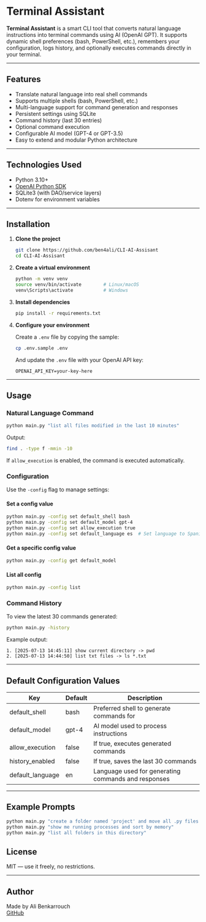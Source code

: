 # Terminal Assistant

**Terminal Assistant** is a smart CLI tool that converts natural language instructions into terminal commands using AI (OpenAI GPT). It supports dynamic shell preferences (bash, PowerShell, etc.), remembers your configuration, logs history, and optionally executes commands directly in your terminal.

---

## Features

- Translate natural language into real shell commands
- Supports multiple shells (bash, PowerShell, etc.)
- Multi-language support for command generation and responses
- Persistent settings using SQLite
- Command history (last 30 entries)
- Optional command execution
- Configurable AI model (GPT-4 or GPT-3.5)
- Easy to extend and modular Python architecture

---

## Technologies Used

- Python 3.10+
- [OpenAI Python SDK](https://pypi.org/project/openai/)
- SQLite3 (with DAO/service layers)
- Dotenv for environment variables

---

## Installation

1. **Clone the project**

   ```bash
   git clone https://github.com/ben4ali/CLI-AI-Assisant
   cd CLI-AI-Assisant
   ```

2. **Create a virtual environment**

   ```bash
   python -m venv venv
   source venv/bin/activate        # Linux/macOS
   venv\Scripts\activate           # Windows
   ```

3. **Install dependencies**

   ```bash
   pip install -r requirements.txt
   ```

4. **Configure your environment**

   Create a `.env` file by copying the sample:

   ```bash
   cp .env.sample .env
   ```

   And update the `.env` file with your OpenAI API key:

   ```env
   OPENAI_API_KEY=your-key-here
   ```

---

## Usage

### Natural Language Command

```bash
python main.py "list all files modified in the last 10 minutes"
```

Output:
```bash
find . -type f -mmin -10
```

If `allow_execution` is enabled, the command is executed automatically.

### Configuration

Use the `-config` flag to manage settings:

#### Set a config value

```bash
python main.py -config set default_shell bash
python main.py -config set default_model gpt-4
python main.py -config set allow_execution true
python main.py -config set default_language es  # Set language to Spanish
```

#### Get a specific config value

```bash
python main.py -config get default_model
```

#### List all config

```bash
python main.py -config list
```

### Command History

To view the latest 30 commands generated:

```bash
python main.py -history
```

Example output:

```text
1. [2025-07-13 14:45:11] show current directory -> pwd
2. [2025-07-13 14:44:50] list txt files -> ls *.txt
```

---

## Default Configuration Values

| Key | Default | Description |
|-----|---------|-------------|
| default_shell | bash | Preferred shell to generate commands for |
| default_model | gpt-4 | AI model used to process instructions |
| allow_execution | false | If true, executes generated commands |
| history_enabled | false | If true, saves the last 30 commands |
| default_language | en | Language used for generating commands and responses |

---

## Example Prompts

```bash
python main.py "create a folder named 'project' and move all .py files into it"
python main.py "show me running processes and sort by memory"
python main.py "list all folders in this directory"
```

## License

MIT — use it freely, no restrictions.

---

## Author

Made by Ali Benkarrouch  
[GitHub](https://github.com/ben4ali)